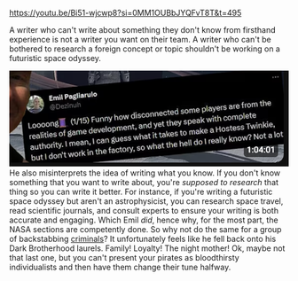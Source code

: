 https://youtu.be/Bi51-wjcwp8?si=0MM1OUBbJYQFvT8T&t=495

A writer who can't write about something they don't know from firsthand experience is not a writer you want on their team. A writer who can't be bothered to research a foreign concept or topic shouldn't be working on a futuristic space odyssey.

![Screenshot-2025-05-15-at-13.31.29](Images/Screenshot-2025-05-15-at-13.31.29.png)
He also misinterprets the idea of writing what you know. If you don't know something that you want to write about, you're *supposed to research* that thing so you can write it better. For instance, if you're writing a futuristic space odyssey but aren't an astrophysicist, you can research space travel, read scientific journals, and consult experts to ensure your writing is both accurate and engaging. Which Emil *did*, hence why, for the most part, the NASA sections are competently done. So why not do the same for a group of backstabbing [criminals](Factions/Crimson_Fleet.md)? 
It unfortunately feels like he fell back onto his Dark Brotherhood laurels. Family! Loyalty! The night mother! Ok, maybe not that last one, but you can't present your pirates as bloodthirsty individualists and then have them change their tune halfway. 


